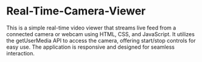 # Real-Time-Camera-Viewer
This is a simple real-time video viewer that streams live feed from a connected camera or webcam using HTML, CSS, and JavaScript. It utilizes the getUserMedia API to access the camera, offering start/stop controls for easy use. The application is responsive and designed for seamless interaction.
